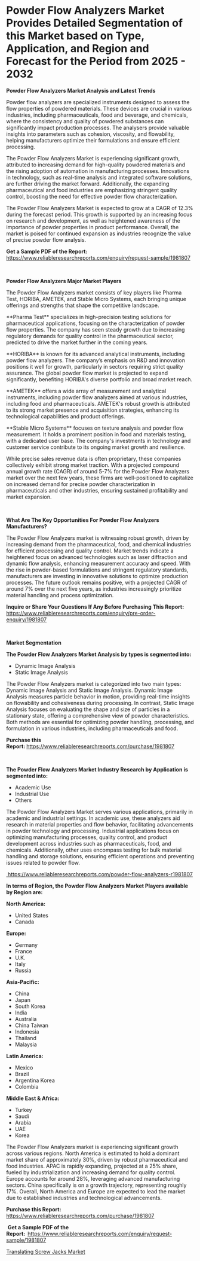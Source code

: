 <p><h1>Powder Flow Analyzers Market Provides Detailed Segmentation of this Market based on Type, Application, and Region and Forecast for the Period from 2025 - 2032</h1></p><p><strong>Powder Flow Analyzers Market Analysis and Latest Trends</strong></p>
<p><p>Powder flow analyzers are specialized instruments designed to assess the flow properties of powdered materials. These devices are crucial in various industries, including pharmaceuticals, food and beverage, and chemicals, where the consistency and quality of powdered substances can significantly impact production processes. The analysers provide valuable insights into parameters such as cohesion, viscosity, and flowability, helping manufacturers optimize their formulations and ensure efficient processing.</p><p>The Powder Flow Analyzers Market is experiencing significant growth, attributed to increasing demand for high-quality powdered materials and the rising adoption of automation in manufacturing processes. Innovations in technology, such as real-time analysis and integrated software solutions, are further driving the market forward. Additionally, the expanding pharmaceutical and food industries are emphasizing stringent quality control, boosting the need for effective powder flow characterization.</p><p>The Powder Flow Analyzers Market is expected to grow at a CAGR of 12.3% during the forecast period. This growth is supported by an increasing focus on research and development, as well as heightened awareness of the importance of powder properties in product performance. Overall, the market is poised for continued expansion as industries recognize the value of precise powder flow analysis.</p></p>
<p><strong>Get a Sample PDF of the Report:&nbsp;</strong> <a href="https://www.reliableresearchreports.com/enquiry/request-sample/1981807?utm_campaign=2244&utm_medium=2&utm_source=Github&utm_content=ia&utm_term=02032025&utm_id=powder-flow-analyzers">https://www.reliableresearchreports.com/enquiry/request-sample/1981807</a></p>
<p>&nbsp;</p>
<p><strong>Powder Flow Analyzers Major Market Players</strong></p>
<p><p>The Powder Flow Analyzers market consists of key players like Pharma Test, HORIBA, AMETEK, and Stable Micro Systems, each bringing unique offerings and strengths that shape the competitive landscape.</p><p>**Pharma Test** specializes in high-precision testing solutions for pharmaceutical applications, focusing on the characterization of powder flow properties. The company has seen steady growth due to increasing regulatory demands for quality control in the pharmaceutical sector, predicted to drive the market further in the coming years.</p><p>**HORIBA** is known for its advanced analytical instruments, including powder flow analyzers. The company’s emphasis on R&D and innovation positions it well for growth, particularly in sectors requiring strict quality assurance. The global powder flow market is projected to expand significantly, benefiting HORIBA's diverse portfolio and broad market reach.</p><p>**AMETEK** offers a wide array of measurement and analytical instruments, including powder flow analyzers aimed at various industries, including food and pharmaceuticals. AMETEK's robust growth is attributed to its strong market presence and acquisition strategies, enhancing its technological capabilities and product offerings.</p><p>**Stable Micro Systems** focuses on texture analysis and powder flow measurement. It holds a prominent position in food and materials testing, with a dedicated user base. The company's investments in technology and customer service contribute to its ongoing market growth and resilience.</p><p>While precise sales revenue data is often proprietary, these companies collectively exhibit strong market traction. With a projected compound annual growth rate (CAGR) of around 5-7% for the Powder Flow Analyzers market over the next few years, these firms are well-positioned to capitalize on increased demand for precise powder characterization in pharmaceuticals and other industries, ensuring sustained profitability and market expansion.</p></p>
<p>&nbsp;</p>
<p><strong>What Are The Key Opportunities For Powder Flow Analyzers Manufacturers?</strong></p>
<p><p>The Powder Flow Analyzers market is witnessing robust growth, driven by increasing demand from the pharmaceutical, food, and chemical industries for efficient processing and quality control. Market trends indicate a heightened focus on advanced technologies such as laser diffraction and dynamic flow analysis, enhancing measurement accuracy and speed. With the rise in powder-based formulations and stringent regulatory standards, manufacturers are investing in innovative solutions to optimize production processes. The future outlook remains positive, with a projected CAGR of around 7% over the next five years, as industries increasingly prioritize material handling and process optimization.</p></p>
<p><strong>Inquire or Share Your Questions If Any Before Purchasing This Report:</strong> <a href="https://www.reliableresearchreports.com/enquiry/pre-order-enquiry/1981807?utm_campaign=2244&utm_medium=2&utm_source=Github&utm_content=ia&utm_term=02032025&utm_id=powder-flow-analyzers">https://www.reliableresearchreports.com/enquiry/pre-order-enquiry/1981807</a></p>
<p>&nbsp;</p>
<p><strong>Market Segmentation</strong></p>
<p><strong>The Powder Flow Analyzers Market Analysis by types is segmented into:</strong></p>
<p><ul><li>Dynamic Image Analysis</li><li>Static Image Analysis</li></ul></p>
<p><p>The Powder Flow Analyzers market is categorized into two main types: Dynamic Image Analysis and Static Image Analysis. Dynamic Image Analysis measures particle behavior in motion, providing real-time insights on flowability and cohesiveness during processing. In contrast, Static Image Analysis focuses on evaluating the shape and size of particles in a stationary state, offering a comprehensive view of powder characteristics. Both methods are essential for optimizing powder handling, processing, and formulation in various industries, including pharmaceuticals and food.</p></p>
<p><strong>Purchase this Report:&nbsp;</strong><a href="https://www.reliableresearchreports.com/purchase/1981807?utm_campaign=2244&utm_medium=2&utm_source=Github&utm_content=ia&utm_term=02032025&utm_id=powder-flow-analyzers">https://www.reliableresearchreports.com/purchase/1981807</a></p>
<p>&nbsp;</p>
<p><strong>The Powder Flow Analyzers Market Industry Research by Application is segmented into:</strong></p>
<p><ul><li>Academic Use</li><li>Industrial Use</li><li>Others</li></ul></p>
<p><p>The Powder Flow Analyzers Market serves various applications, primarily in academic and industrial settings. In academic use, these analyzers aid research in material properties and flow behavior, facilitating advancements in powder technology and processing. Industrial applications focus on optimizing manufacturing processes, quality control, and product development across industries such as pharmaceuticals, food, and chemicals. Additionally, other uses encompass testing for bulk material handling and storage solutions, ensuring efficient operations and preventing issues related to powder flow.</p></p>
<p><a href="https://www.reliableresearchreports.com/powder-flow-analyzers-r1981807?utm_campaign=2244&utm_medium=2&utm_source=Github&utm_content=ia&utm_term=02032025&utm_id=powder-flow-analyzers">&nbsp;https://www.reliableresearchreports.com/powder-flow-analyzers-r1981807</a></p>
<p><strong>In terms of Region, the Powder Flow Analyzers Market Players available by Region are:</strong></p>
<p>
    <p> <strong> North America: </strong>
        <ul>
            <li>United States</li>
            <li>Canada</li>
        </ul>
        </p> 
    <p> <strong> Europe: </strong>
        <ul>
            <li>Germany</li>
            <li>France</li>
            <li>U.K.</li>
            <li>Italy</li>
            <li>Russia</li>
        </ul>
        </p> 
    <p> <strong> Asia-Pacific: </strong>
        <ul>
            <li>China</li>
            <li>Japan</li>
            <li>South Korea</li>
            <li>India</li>
            <li>Australia</li>
            <li>China Taiwan</li>
            <li>Indonesia</li>
            <li>Thailand</li>
            <li>Malaysia</li>
        </ul>
        </p> 
    <p> <strong> Latin America: </strong>
        <ul>
            <li>Mexico</li>
            <li>Brazil</li>
            <li>Argentina Korea</li>
            <li>Colombia</li>
        </ul>
        </p> 
    <p> <strong> Middle East & Africa: </strong>
        <ul>
            <li>Turkey</li>
            <li>Saudi</li>
            <li>Arabia</li>
            <li>UAE</li>
            <li>Korea</li>
        </ul>
    </p>
    </p>
<p><p>The Powder Flow Analyzers market is experiencing significant growth across various regions. North America is estimated to hold a dominant market share of approximately 30%, driven by robust pharmaceutical and food industries. APAC is rapidly expanding, projected at a 25% share, fueled by industrialization and increasing demand for quality control. Europe accounts for around 28%, leveraging advanced manufacturing sectors. China specifically is on a growth trajectory, representing roughly 17%. Overall, North America and Europe are expected to lead the market due to established industries and technological advancements.</p></p>
<p><strong>Purchase this Report: </strong><a href="https://www.reliableresearchreports.com/purchase/1981807?utm_campaign=2244&utm_medium=2&utm_source=Github&utm_content=ia&utm_term=02032025&utm_id=powder-flow-analyzers">https://www.reliableresearchreports.com/purchase/1981807</a></p>
<p>&nbsp;<strong>Get a Sample PDF of the Report:&nbsp;&nbsp;</strong><a href="https://www.reliableresearchreports.com/enquiry/request-sample/1981807?utm_campaign=2244&utm_medium=2&utm_source=Github&utm_content=ia&utm_term=02032025&utm_id=powder-flow-analyzers">https://www.reliableresearchreports.com/enquiry/request-sample/1981807</a></p>
<p><strong></strong></p>
<p><p><a href="https://github.com/delindacallegari68/Market-Research-Report-List-1/blob/main/translating-screw-jacks-market.md?utm_campaign=2244&utm_medium=2&utm_source=Github&utm_content=ia&utm_term=02032025&utm_id=powder-flow-analyzers">Translating Screw Jacks Market</a></p></p>